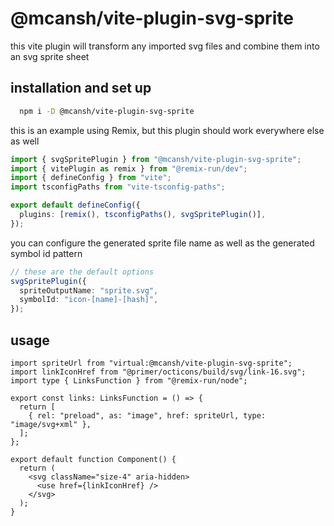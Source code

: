# @mcansh/vite-plugin-svg-sprite

this vite plugin will transform any imported svg files and combine them into an svg sprite sheet

## installation and set up

```sh
  npm i -D @mcansh/vite-plugin-svg-sprite
```

this is an example using Remix, but this plugin should work everywhere else as well

```ts
import { svgSpritePlugin } from "@mcansh/vite-plugin-svg-sprite";
import { vitePlugin as remix } from "@remix-run/dev";
import { defineConfig } from "vite";
import tsconfigPaths from "vite-tsconfig-paths";

export default defineConfig({
  plugins: [remix(), tsconfigPaths(), svgSpritePlugin()],
});
```

you can configure the generated sprite file name as well as the generated symbol id pattern

```ts
// these are the default options
svgSpritePlugin({
  spriteOutputName: "sprite.svg",
  symbolId: "icon-[name]-[hash]",
});
```

## usage

```tsx
import spriteUrl from "virtual:@mcansh/vite-plugin-svg-sprite";
import linkIconHref from "@primer/octicons/build/svg/link-16.svg";
import type { LinksFunction } from "@remix-run/node";

export const links: LinksFunction = () => {
  return [
    { rel: "preload", as: "image", href: spriteUrl, type: "image/svg+xml" },
  ];
};

export default function Component() {
  return (
    <svg className="size-4" aria-hidden>
      <use href={linkIconHref} />
    </svg>
  );
}
```
